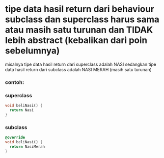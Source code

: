 # tipe data hasil return dari behaviour subclass dan superclass harus sama atau masih satu turunan dan TIDAK lebih abstract (kebalikan dari poin sebelumnya)

misalnya tipe data hasil return dari superclass adalah NASI sedangkan tipe data hasil return dari subclass adalah NASI MERAH (masih satu turunan)

### contoh:

### superclass

```dart
void beliNasi() {
  return Nasi
}
```

### subclass

```dart
@override
void beliNasi() {
  return NasiMerah
}
```
